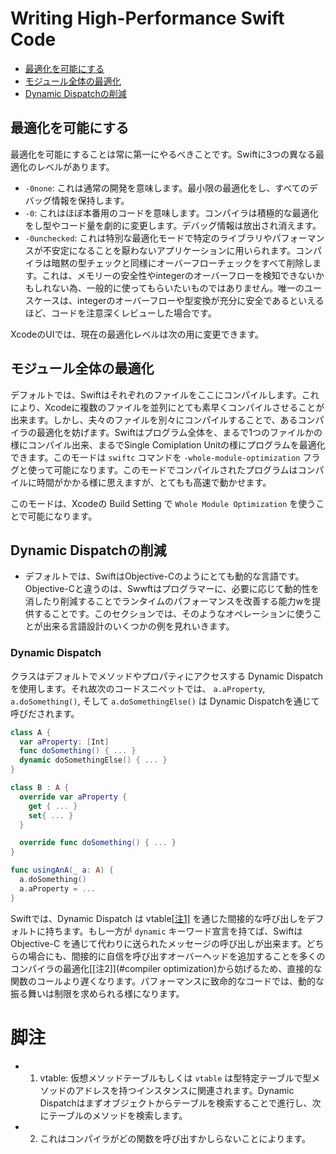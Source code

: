 # Writing High-Performance Swift Code
- [最適化を可能にする](#最適化を可能にする)
- [モジュール全体の最適化](#モジュール全体の最適化)
- [Dynamic Dispatchの削減]()

## 最適化を可能にする
最適化を可能にすることは常に第一にやるべきことです。Swiftに3つの異なる最適化のレベルがあります。
- `-0none`: これは通常の開発を意味します。最小限の最適化をし、すべてのデバッグ情報を保持します。
- `-0`: これはほぼ本番用のコードを意味します。コンパイラは積極的な最適化をし型やコード量を劇的に変更します。デバッグ情報は放出され消えます。
- `-0unchecked`: これは特別な最適化モードで特定のライブラリやパフォーマンスが不安定になることを厭わないアプリケーションに用いられます。コンパイラは暗黙の型チェックと同様にオーバーフローチェックをすべて削除します。これは、メモリーの安全性やintegerのオーバーフローを検知できないかもしれない為、一般的に使ってもらいたいものではありません。唯一のユースケースは、integerのオーバーフローや型変換が充分に安全であるといえるほど、コードを注意深くレビューした場合です。

XcodeのUIでは、現在の最適化レベルは次の用に変更できます。

## モジュール全体の最適化
デフォルトでは、Swiftはそれぞれのファイルをここにコンパイルします。これにより、Xcodeに複数のファイルを並列にとても素早くコンパイルさせることが出来ます。しかし、夫々のファイルを別々にコンパイルすることで、あるコンパイラの最適化を妨げます。Swiftはプログラム全体を、まるで1つのファイルかの様にコンパイル出来、まるでSingle Comiplation Unitの様にプログラムを最適化できます。このモードは `swiftc` コマンドを `-whole-module-optimization` フラグと使って可能になります。このモードでコンパイルされたプログラムはコンパイルに時間がかかる様に思えますが、とてもも高速で動かせます。

このモードは、Xcodeの Build Setting で `Whole Module Optimization` を使うことで可能になります。

## Dynamic Dispatchの削減
- デフォルトでは、SwiftはObjective-Cのようにとても動的な言語です。Objective-Cと違うのは、Swwftはプログラマーに、必要に応じて動的性を消したり削減することでランタイムのパフォーマンスを改善する能力wを提供することです。このセクションでは、そのようなオペレーションに使うことが出来る言語設計のいくつかの例を見れいきます。

### Dynamic Dispatch
クラスはデフォルトでメソッドやプロパティにアクセスする Dynamic Dispatch を使用します。それ故次のコードスニペットでは、 `a.aProperty`, `a.doSomething()`, そして `a.doSomethingElse()` は Dynamic Dispatchを通じて呼びだされます。

```swift
class A {
  var aProperty: [Int]
  func doSomething() { ... }
  dynamic doSomethingElse() { ... }
}

class B : A {
  override var aProperty {
    get { ... }
    set{ ... }
  }

  override func doSomething() { ... }
}

func usingAnA(_ a: A) {
  a.doSomething()
  a.aProperty = ...
}
```

Swiftでは、Dynamic Dispatch は vtable[[注1]](#vtable) を通じた間接的な呼び出しをデフォルトに持ちます。もし一方が `dynamic` キーワード宣言を持てば、Swiftは Objective-C を通じて代わりに送られたメッセージの呼び出しが出来ます。どちらの場合にも、間接的に自信を呼び出すオーバーヘッドを追加することを多くのコンパイラの最適化[[注2]](#compiler optimization)から妨げるため、直接的な関数のコールより遅くなります。パフォーマンスに致命的なコードでは、動的な振る舞いは制限を求められる様になります。

# 脚注
- 1. vtable: 仮想メソッドテーブルもしくは `vtable` は型特定テーブルで型メソッドのアドレスを持つインスタンスに関連されます。Dynamic Dispatchはまずオブジェクトからテーブルを検索することで進行し、次にテーブルのメソッドを検索します。
- 2. これはコンパイラがどの関数を呼び出すかしらないことによります。
